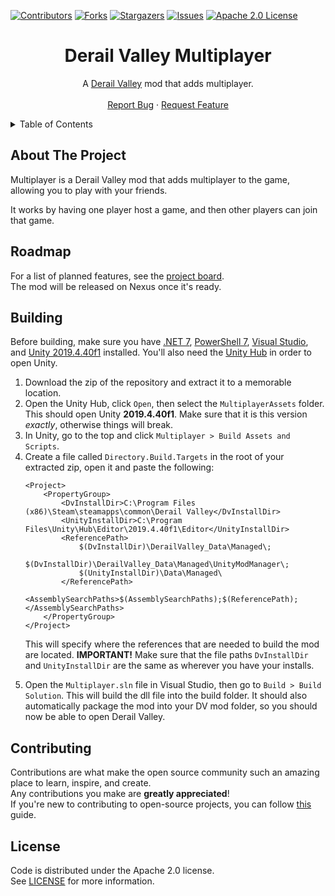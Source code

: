 ﻿﻿﻿[![Contributors][contributors-shield]][contributors-url]
[![Forks][forks-shield]][forks-url]
[![Stargazers][stars-shield]][stars-url]
[![Issues][issues-shield]][issues-url]
[![Apache 2.0 License][license-shield]][license-url]


<!-- PROJECT LOGO -->
<div align="center">
  <h1>Derail Valley Multiplayer</h1>
  <p>
    A <a href="https://store.steampowered.com/app/588030">Derail Valley</a> mod that adds multiplayer.
    <br />
    <br />
    <a href="https://github.com/Insprill/dv-multiplayer/issues">Report Bug</a>
    ·
    <a href="https://github.com/Insprill/dv-multiplayer/issues">Request Feature</a>
  </p>
</div>




<!-- TABLE OF CONTENTS -->
<details>
  <summary>Table of Contents</summary>
  <ol>
    <li><a href="#about-the-project">About The Project</a></li>
    <li><a href="#roadmap">Roadmap</a></li>
    <li><a href="#building">Building</a></li>
    <li><a href="#contributing">Contributing</a></li>
    <li><a href="#license">License</a></li>
  </ol>
</details>




<!-- ABOUT THE PROJECT -->
## About The Project

Multiplayer is a Derail Valley mod that adds multiplayer to the game, allowing you to play with your friends.

It works by having one player host a game, and then other players can join that game.




<!-- Roadmap -->
## Roadmap

For a list of planned features, see the [project board][project-board-url].  
The mod will be released on Nexus once it's ready.




<!-- BUILDING -->
## Building

Before building, make sure you have <a href="https://dotnet.microsoft.com/en-us/download">.NET 7</a>, <a href="https://github.com/PowerShell/PowerShell#get-powershell">PowerShell 7</a>, <a href="https://visualstudio.microsoft.com/">Visual Studio</a>, and <a href="https://unity.com/releases/editor/archive">Unity 2019.4.40f1</a> installed. You'll also need the <a href="https://unity.com/download">Unity Hub</a> in order to open Unity.

<ol>
  <li>Download the zip of the repository and extract it to a memorable location.</li>
  <li>Open the Unity Hub, click <code>Open</code>, then select the <code>MultiplayerAssets</code> folder. This should open Unity <strong>2019.4.40f1</strong>. Make sure that it is this version <em>exactly</em>, otherwise things will break.</li>
  <li>In Unity, go to the top and click <code>Multiplayer > Build Assets and Scripts</code>.</li>
  <li>
    Create a file called <code>Directory.Build.Targets</code> in the root of your extracted zip, open it and paste the following:

    <Project>
        <PropertyGroup>
            <DvInstallDir>C:\Program Files (x86)\Steam\steamapps\common\Derail Valley</DvInstallDir>
            <UnityInstallDir>C:\Program Files\Unity\Hub\Editor\2019.4.40f1\Editor</UnityInstallDir>
            <ReferencePath>
                $(DvInstallDir)\DerailValley_Data\Managed\;
                $(DvInstallDir)\DerailValley_Data\Managed\UnityModManager\;
                $(UnityInstallDir)\Data\Managed\
            </ReferencePath>
            <AssemblySearchPaths>$(AssemblySearchPaths);$(ReferencePath);</AssemblySearchPaths>
        </PropertyGroup>
    </Project>

  This will specify where the references that are needed to build the mod are located. <strong>IMPORTANT!</strong> Make sure that the file paths <code>DvInstallDir</code> and <code>UnityInstallDir</code> are the same as wherever you have your installs. 
  </li>
  <li>
    Open the <code>Multiplayer.sln</code> file in Visual Studio, then go to <code>Build > Build Solution</code>. This will build the dll file into the build folder. It should also automatically package the mod into your DV mod folder, so you should now be able to open Derail Valley.</li> 
  </li>
</ol>

<!-- CONTRIBUTING -->
## Contributing

Contributions are what make the open source community such an amazing place to learn, inspire, and create.  
Any contributions you make are **greatly appreciated**!  
If you're new to contributing to open-source projects, you can follow [this][contributing-quickstart-url] guide.




<!-- LICENSE -->
## License

Code is distributed under the Apache 2.0 license.  
See [LICENSE][license-url] for more information.


<!-- MARKDOWN LINKS & IMAGES -->
<!-- https://www.markdownguide.org/basic-syntax/#reference-style-links -->

[contributors-shield]: https://img.shields.io/github/contributors/Insprill/dv-multiplayer.svg?style=for-the-badge
[contributors-url]: https://github.com/Insprill/dv-multiplayer/graphs/contributors
[forks-shield]: https://img.shields.io/github/forks/Insprill/dv-multiplayer.svg?style=for-the-badge
[forks-url]: https://github.com/Insprill/dv-multiplayer/network/members
[stars-shield]: https://img.shields.io/github/stars/Insprill/dv-multiplayer.svg?style=for-the-badge
[stars-url]: https://github.com/Insprill/dv-multiplayer/stargazers
[issues-shield]: https://img.shields.io/github/issues/Insprill/dv-multiplayer.svg?style=for-the-badge
[issues-url]: https://github.com/Insprill/dv-multiplayer/issues
[license-shield]: https://img.shields.io/github/license/Insprill/dv-multiplayer.svg?style=for-the-badge
[license-url]: https://github.com/Insprill/dv-multiplayer/blob/master/LICENSE
[altfuture-support-email-url]: mailto:support@altfuture.gg
[contributing-quickstart-url]: https://docs.github.com/en/get-started/quickstart/contributing-to-projects
[asset-studio-url]: https://github.com/Perfare/AssetStudio
[mapify-building-docs]: https://dv-mapify.readthedocs.io/en/latest/contributing/building/
[project-board-url]: https://github.com/users/Insprill/projects/8